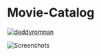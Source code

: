 # Movie-Catalog
[![deddyromnan](https://circleci.com/gh/deddyromnan/Movie-Catalog.svg?style=shield)](https://circleci.com/gh/deddyromnan/Movie-Catalog)

![Screenshots](https://i.imgur.com/erC8fyg.png)

